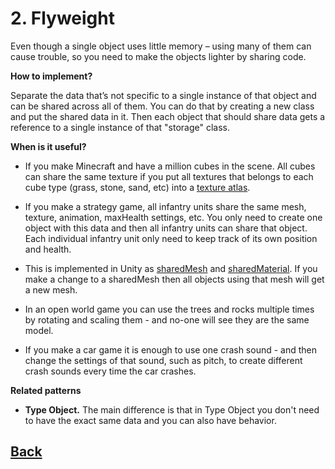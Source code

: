# 2. Flyweight

Even though a single object uses little memory – using many of them can cause trouble, so you need to make the objects lighter by sharing code.

**How to implement?** 

Separate the data that’s not specific to a single instance of that object and can be shared across all of them. You can do that by creating a new class and put the shared data in it. Then each object that should share data gets a reference to a single instance of that "storage" class.

**When is it useful?**

- If you make Minecraft and have a million cubes in the scene. All cubes can share the same texture if you put all textures that belongs to each cube type (grass, stone, sand, etc) into a [texture atlas](https://en.wikipedia.org/wiki/Texture_atlas).

- If you make a strategy game, all infantry units share the same mesh, texture, animation, maxHealth settings, etc. You only need to create one object with this data and then all infantry units can share that object. Each individual infantry unit only need to keep track of its own position and health.   

- This is implemented in Unity as [sharedMesh](https://docs.unity3d.com/ScriptReference/MeshFilter-sharedMesh.html) and [sharedMaterial](https://docs.unity3d.com/ScriptReference/Renderer-sharedMaterial.html). If you make a change to a sharedMesh then all objects using that mesh will get a new mesh. 

- In an open world game you can use the trees and rocks multiple times by rotating and scaling them - and no-one will see they are the same model.

- If you make a car game it is enough to use one crash sound - and then change the settings of that sound, such as pitch, to create different crash sounds every time the car crashes.  

**Related patterns**

- **Type Object.** The main difference is that in Type Object you don't need to have the exact same data and you can also have behavior. 


## [Back](../)